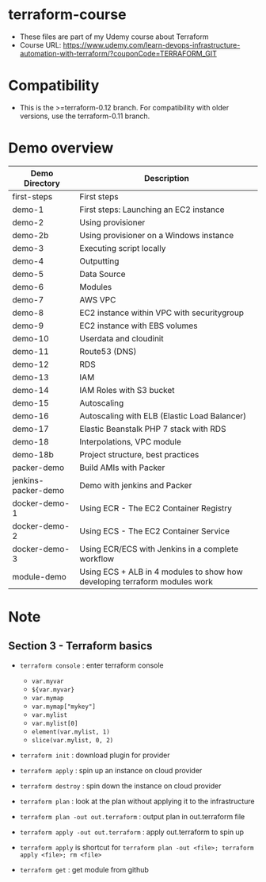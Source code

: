 # terraform-course

- These files are part of my Udemy course about Terraform
- Course URL: https://www.udemy.com/learn-devops-infrastructure-automation-with-terraform/?couponCode=TERRAFORM_GIT

# Compatibility

- This is the >=terraform-0.12 branch. For compatibility with older versions, use the terraform-0.11 branch.

# Demo overview

| Demo Directory      | Description                                                                |
| ------------------- | -------------------------------------------------------------------------- |
| first-steps         | First steps                                                                |
| demo-1              | First steps: Launching an EC2 instance                                     |
| demo-2              | Using provisioner                                                          |
| demo-2b             | Using provisioner on a Windows instance                                    |
| demo-3              | Executing script locally                                                   |
| demo-4              | Outputting                                                                 |
| demo-5              | Data Source                                                                |
| demo-6              | Modules                                                                    |
| demo-7              | AWS VPC                                                                    |
| demo-8              | EC2 instance within VPC with securitygroup                                 |
| demo-9              | EC2 instance with EBS volumes                                              |
| demo-10             | Userdata and cloudinit                                                     |
| demo-11             | Route53 (DNS)                                                              |
| demo-12             | RDS                                                                        |
| demo-13             | IAM                                                                        |
| demo-14             | IAM Roles with S3 bucket                                                   |
| demo-15             | Autoscaling                                                                |
| demo-16             | Autoscaling with ELB (Elastic Load Balancer)                               |
| demo-17             | Elastic Beanstalk PHP 7 stack with RDS                                     |
| demo-18             | Interpolations, VPC module                                                 |
| demo-18b            | Project structure, best practices                                          |
| packer-demo         | Build AMIs with Packer                                                     |
| jenkins-packer-demo | Demo with jenkins and Packer                                               |
| docker-demo-1       | Using ECR - The EC2 Container Registry                                     |
| docker-demo-2       | Using ECS - The EC2 Container Service                                      |
| docker-demo-3       | Using ECR/ECS with Jenkins in a complete workflow                          |
| module-demo         | Using ECS + ALB in 4 modules to show how developing terraform modules work |

# Note

## Section 3 - Terraform basics

- `terraform console` : enter terraform console

  - `var.myvar`
  - `${var.myvar}`
  - `var.mymap`
  - `var.mymap["mykey"]`
  - `var.mylist`
  - `var.mylist[0]`
  - `element(var.mylist, 1)`
  - `slice(var.mylist, 0, 2)`

- `terraform init` : download plugin for provider
- `terraform apply` : spin up an instance on cloud provider
- `terraform destroy` : spin down the instance on cloud provider
- `terraform plan` : look at the plan without applying it to the infrastructure
- `terraform plan -out out.terraform` : output plan in out.terraform file
- `terraform apply -out out.terraform` : apply out.terraform to spin up
- `terraform apply` is shortcut for `terraform plan -out <file>; terraform apply <file>; rm <file>`
- `terraform get` : get module from github
